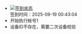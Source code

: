 - [![签到状态](https://github.com/womade/Cloud189-Actions/actions/workflows/main.yml/badge.svg?branch=main)](https://github.com/womade/Cloud189-Actions/actions/workflows/main.yml) <br> 签到时间：2025-09-19 00:43:04
- 开始执行帐号1
- 设备ID不存在，需要二次设备校验
